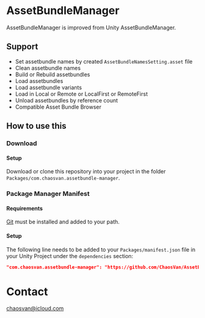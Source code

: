 # AssetBundleManager

AssetBundleManager is improved from Unity AssetBundleManager.

## Support

* Set assetbundle names by created `AssetBundleNamesSetting.asset` file
* Clean assetbundle names
* Build or Rebuild assetbundles
* Load assetbundles
* Load assetbundle variants
* Load in Local or Remote or LocalFirst or RemoteFirst
* Unload assetbundles by reference count
* Compatible Asset Bundle Browser

## How to use this
### Download
#### Setup
Download or clone this repository into your project in the folder `Packages/com.chaosvan.assetbundle-manager`.

### Package Manager Manifest
#### Requirements
[Git](https://git-scm.com/) must be installed and added to your path.
#### Setup
The following line needs to be added to your `Packages/manifest.json` file in your Unity Project under the `dependencies` section:

```json
"com.chaosvan.assetbundle-manager": "https://github.com/ChaosVan/AssetBundleManager.git#master",
```

# Contact

chaosvan@icloud.com